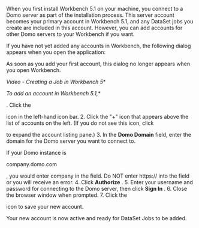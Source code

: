 

When you first install Workbench 5.1 on your machine, you connect to a Domo server as part of the installation process. This server account becomes your primary account in Workbench 5.1, and any DataSet jobs you create are included in this account. However, you can add accounts for other Domo servers to your Workbench if you want.


 If you have not yet added any accounts in Workbench, the following dialog appears when you open the application:

As soon as you add your first account, this dialog no longer appears when you open Workbench.

*Video - Creating a Job in Workbench 5**

*To add an account in Workbench 5.1,**

. Click the

icon in the left-hand icon bar.
2. Click the "+" icon that appears above the list of accounts on the left. (If you do not see this icon, click

to expand the account listing pane.)
3. In the
 **Domo Domain**
 field, enter the domain for the Domo server you want to connect to.


 If your Domo instance is

company.domo.com

, you would enter company in the field. Do NOT enter https:// into the field or you will receive an error.
4. Click
 **Authorize**
 .
5. Enter your username and password for connecting to the Domo server, then click
 **Sign In**
 .
6. Close the browser window when prompted.
7. Click the

icon to save your new account.

Your new account is now active and ready for DataSet Jobs to be added.

